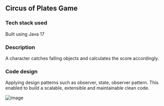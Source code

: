 ## Circus of Plates Game

### Tech stack used
Built using Java 17

### Description
A character catches falling objects and calculates the score accordingly.

### Code design
Applying design patterns such as observer, state, observer pattern. This enabled to build a scalable, extensible and maintainable
clean code.

![image](https://github.com/emadnawarr/Circus-of-Plates/assets/121241478/e93efdc9-67ba-4ef9-b423-bc27b87bf36c)
